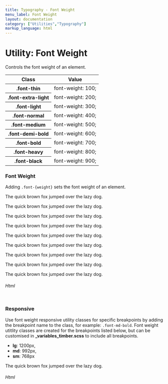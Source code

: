 ```yaml
---
title: Typography - Font Weight
menu_label: Font Weight
layout: documentation
category: ["Utilities","Typography"]
markup_language: html
---
```


<div class="section-block">
  <div class="row pt-40 pt-md-40">
    <div class="col w-9/12 w-md-full order-2 content-inner">
      <h1 class="font-light">Utility: Font Weight</h1>
      <p class="mb-10">Controls the font weight of an element.</p>
      <!-- Classes -->
      <div class="table-scrollable">
        <table class="table size-md rounded bg-white">
          <thead>
            <tr>
              <th> Class </th>
              <th> Value </th>
            </tr>
          </thead>
          <tbody class="font-mono">
            <tr>
              <th class="color-indigo">.font-thin</th>
              <td> font-weight: 100; </td>
            </tr>
            <tr>
              <th class="color-indigo">.font-extra-light</th>
              <td> font-weight: 200; </td>
            </tr>
            <tr>
              <th class="color-indigo">.font-light</th>
              <td> font-weight: 300; </td>
            </tr>
            <tr>
              <th class="color-indigo">.font-normal</th>
              <td> font-weight: 400; </td>
            </tr>
            <tr>
              <th class="color-indigo">.font-medium</th>
              <td> font-weight: 500; </td>
            </tr>
            <tr>
              <th class="color-indigo">.font-demi-bold</th>
              <td> font-weight: 600; </td>
            </tr>
            <tr>
              <th class="color-indigo">.font-bold</th>
              <td> font-weight: 700; </td>
            </tr>
            <tr>
              <th class="color-indigo">.font-heavy</th>
              <td> font-weight: 800; </td>
            </tr>
            <tr>
              <th class="color-indigo">.font-black</th>
              <td> font-weight: 900; </td>
            </tr>
          </tbody>
        </table>
      </div>
      <!-- Classes End -->
      <!-- Demo Block -->
      <div class="demo-block mt-80">
        <h3 class="font-light">Font Weight</h3>
        <p>Adding <code class="color-indigo font-bold">.font-{weight}</code> sets the font weight of an element.</p>
        <div class="p-30 rounded lead bg-grey-ultralight">
          <p class="font-thin">The quick brown fox jumped over the lazy dog.</p>
          <p class="font-extra-light">The quick brown fox jumped over the lazy dog.</p>
          <p class="font-light">The quick brown fox jumped over the lazy dog.</p>
          <p class="font-normal">The quick brown fox jumped over the lazy dog.</p>
          <p class="font-medium">The quick brown fox jumped over the lazy dog.</p>
          <p class="font-demi-bold">The quick brown fox jumped over the lazy dog.</p>
          <p class="font-bold">The quick brown fox jumped over the lazy dog.</p>
          <p class="font-heavy">The quick brown fox jumped over the lazy dog.</p>
          <p class="font-black">The quick brown fox jumped over the lazy dog.</p>
        </div>
      </div>
      <!-- Demo Block End -->
      <!-- code -->
      <h6 class="uppercase">Html</h6>
      <div class="rounded p-20 overflow-y-scroll mb-0 bg-gradient-grey-ultralight border-l border-4 border-solid border-indigo">
        <pre class="m-0 language-html"><code class="inline-block scrolling-touch"><!--<p class="font-thin">The quick brown fox jumped over the lazy dog.</p>
<p class="font-extra-light">The quick brown fox jumped over the lazy dog.</p>
<p class="font-light">The quick brown fox jumped over the lazy dog.</p>
<p class="font-normal">The quick brown fox jumped over the lazy dog.</p>
<p class="font-medium">The quick brown fox jumped over the lazy dog.</p>
<p class="font-demi-bold">The quick brown fox jumped over the lazy dog.</p>
<p class="font-bold">The quick brown fox jumped over the lazy dog.</p>
<p class="font-heavy">The quick brown fox jumped over the lazy dog.</p>
<p class="font-black">The quick brown fox jumped over the lazy dog.</p>
--></code></pre>
      </div>
      <!-- code -->
      <!-- Demo Block -->
      <div class="demo-block mt-80">
        <h3 class="font-light">Responsive</h3>
        <p>Use font weight responsive utility classes for specific breakpoints by adding the breakpoint name to the class, for example: <code class="color-indigo font-bold">.font-md-bold</code>. Font weight utitlity classes are created for the breakpoints listed below, but can be customised in <strong>_variables_timber.scss</strong> to include all breakpoints.</p>
        <ul class="list-none">
          <li><strong>lg</strong>: 1200px,</li>
          <li><strong>md</strong>: 992px,</li>
          <li><strong>sm</strong>: 768px</li>
        </ul>
        <div class="p-30 rounded bg-grey-ultralight">
          <p class="font-thin font-lg-light font-md-medium font-sm-bold lead center p-30 mb-0 rounded bg-grey-darkest color-white">The quick brown fox jumped over the lazy dog.</p>
        </div>
      </div>
      <!-- Demo Block End -->
      <!-- code -->
      <h6 class="uppercase">Html</h6>
      <div class="rounded p-20 overflow-y-scroll mb-0 bg-gradient-grey-ultralight border-l border-4 border-solid border-indigo">
        <pre class="m-0 language-html"><code class="inline-block scrolling-touch"><!--<p class="font-thin font-lg-light font-md-medium font-sm-bold">The quick brown fox jumped over the lazy dog.</p>
--></code></pre>
      </div>
      <!-- code -->
    </div>
    <!-- Content Inner End -->
  </div>
</div>
